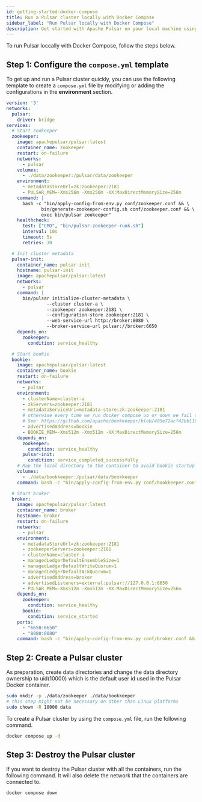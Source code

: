 ```yaml
---
id: getting-started-docker-compose
title: Run a Pulsar cluster locally with Docker Compose
sidebar_label: "Run Pulsar locally with Docker Compose"
description: Get started with Apache Pulsar on your local machine using Docker Compose.
---
```


To run Pulsar loccally with Docker Compose, follow the steps below.

## Step 1: Configure the `compose.yml` template

To get up and run a Pulsar cluster quickly, you can use the following template to create a `compose.yml` file by modifying or adding the configurations in the **environment** section.

```yaml
version: '3'
networks:
  pulsar:
    driver: bridge
services:
  # Start zookeeper
  zookeeper:
    image: apachepulsar/pulsar:latest
    container_name: zookeeper
    restart: on-failure
    networks:
      - pulsar
    volumes:
      - ./data/zookeeper:/pulsar/data/zookeeper
    environment:
      - metadataStoreUrl=zk:zookeeper:2181
      - PULSAR_MEM=-Xms256m -Xmx256m -XX:MaxDirectMemorySize=256m
    command: |
      bash -c "bin/apply-config-from-env.py conf/zookeeper.conf && \
             bin/generate-zookeeper-config.sh conf/zookeeper.conf && \
             exec bin/pulsar zookeeper"
    healthcheck:
      test: ["CMD", "bin/pulsar-zookeeper-ruok.sh"]
      interval: 10s
      timeout: 5s
      retries: 30

  # Init cluster metadata
  pulsar-init:
    container_name: pulsar-init
    hostname: pulsar-init
    image: apachepulsar/pulsar:latest
    networks:
      - pulsar
    command: |
      bin/pulsar initialize-cluster-metadata \
               --cluster cluster-a \
               --zookeeper zookeeper:2181 \
               --configuration-store zookeeper:2181 \
               --web-service-url http://broker:8080 \
               --broker-service-url pulsar://broker:6650
    depends_on:
      zookeeper:
        condition: service_healthy

  # Start bookie
  bookie:
    image: apachepulsar/pulsar:latest
    container_name: bookie
    restart: on-failure
    networks:
      - pulsar
    environment:
      - clusterName=cluster-a
      - zkServers=zookeeper:2181
      - metadataServiceUri=metadata-store:zk:zookeeper:2181
      # otherwise every time we run docker compose uo or down we fail to start due to Cookie
      # See: https://github.com/apache/bookkeeper/blob/405e72acf42bb1104296447ea8840d805094c787/bookkeeper-server/src/main/java/org/apache/bookkeeper/bookie/Cookie.java#L57-68
      - advertisedAddress=bookie
      - BOOKIE_MEM=-Xms512m -Xmx512m -XX:MaxDirectMemorySize=256m
    depends_on:
      zookeeper:
        condition: service_healthy
      pulsar-init:
        condition: service_completed_successfully
    # Map the local directory to the container to avoid bookie startup failure due to insufficient container disks.
    volumes:
      - ./data/bookkeeper:/pulsar/data/bookkeeper
    command: bash -c "bin/apply-config-from-env.py conf/bookkeeper.conf && exec bin/pulsar bookie"

  # Start broker
  broker:
    image: apachepulsar/pulsar:latest
    container_name: broker
    hostname: broker
    restart: on-failure
    networks:
      - pulsar
    environment:
      - metadataStoreUrl=zk:zookeeper:2181
      - zookeeperServers=zookeeper:2181
      - clusterName=cluster-a
      - managedLedgerDefaultEnsembleSize=1
      - managedLedgerDefaultWriteQuorum=1
      - managedLedgerDefaultAckQuorum=1
      - advertisedAddress=broker
      - advertisedListeners=external:pulsar://127.0.0.1:6650
      - PULSAR_MEM=-Xms512m -Xmx512m -XX:MaxDirectMemorySize=256m
    depends_on:
      zookeeper:
        condition: service_healthy
      bookie:
        condition: service_started
    ports:
      - "6650:6650"
      - "8080:8080"
    command: bash -c "bin/apply-config-from-env.py conf/broker.conf && exec bin/pulsar broker"
```

## Step 2: Create a Pulsar cluster

As preparation, create data directories and change the data directory ownership to uid(10000) which is the default user id used in the Pulsar Docker container.

```bash
sudo mkdir -p ./data/zookeeper ./data/bookkeeper
# this step might not be necessary on other than Linux platforms
sudo chown -R 10000 data
```

To create a Pulsar cluster by using the `compose.yml` file, run the following command.

```bash
docker compose up -d
```

## Step 3: Destroy the Pulsar cluster

If you want to destroy the Pulsar cluster with all the containers, run the following command. It will also delete the network that the containers are connected to.

```bash
docker compose down
```
